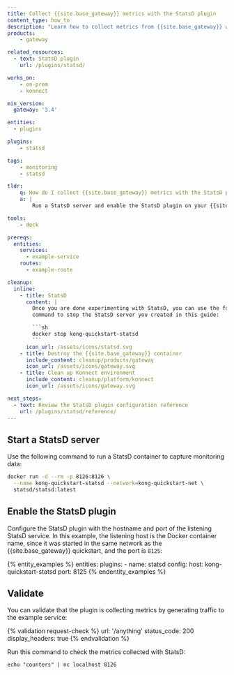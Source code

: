 ```yaml
---
title: Collect {{site.base_gateway}} metrics with the StatsD plugin
content_type: how_to
description: "Learn how to collect metrics from {{site.base_gateway}} with the StatsD plugin."
products:
    - gateway

related_resources:
  - text: StatsD plugin
    url: /plugins/statsd/

works_on:
    - on-prem
    - konnect

min_version:
  gateway: '3.4'

entities: 
  - plugins

plugins:
    - statsd

tags:
    - monitoring
    - statsd

tldr:
    q: How do I collect {{site.base_gateway}} metrics with the StatsD plugin?
    a: |
        Run a StatsD server and enable the StatsD plugin on your {{site.base_gateway}}.

tools:
    - deck

prereqs:
  entities:
    services:
      - example-service
    routes:
      - example-route

cleanup:
  inline:
    - title: StatsD
      content: |
        Once you are done experimenting with StatsD, you can use the following
        command to stop the StatsD server you created in this guide:

        ```sh
        docker stop kong-quickstart-statsd
        ```
      icon_url: /assets/icons/statsd.svg
    - title: Destroy the {{site.base_gateway}} container
      include_content: cleanup/products/gateway
      icon_url: /assets/icons/gateway.svg
    - title: Clean up Konnect environment
      include_content: cleanup/platform/konnect
      icon_url: /assets/icons/gateway.svg

next_steps:
  - text: Review the StatsD plugin configuration reference
    url: /plugins/statsd/reference/
---
```


## Start a StatsD server

Use the following command to run a StatsD container to capture monitoring data:

```sh
docker run -d --rm -p 8126:8126 \
  --name kong-quickstart-statsd --network=kong-quickstart-net \
  statsd/statsd:latest
```

## Enable the StatsD plugin

Configure the StatsD plugin with the hostname and port of the listening StatsD service. In this example, the listening host is the Docker container name, since it was started in the same network as the {{site.base_gateway}} quickstart, and the port is `8125`:

{% entity_examples %}
entities:
  plugins:
    - name: statsd
      config:
        host: kong-quickstart-statsd
        port: 8125
{% endentity_examples %}

## Validate

You can validate that the plugin is collecting metrics by generating traffic to the example service:
<!--vale off -->
{% validation request-check %}
url: '/anything'
status_code: 200
display_headers: true
{% endvalidation %}
<!--vale on -->

Run this command to check the metrics collected with StatsD:
```
echo "counters" | nc localhost 8126
```






